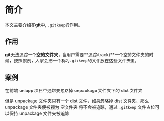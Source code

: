 # 简介

本文主要介绍在**git**中, `.gitkeep`的作用。

## 作用

**git**无法追踪一个**空的文件夹**，当用户需要**追踪(track)**一个空的文件夹的时候，按照惯例，大家会把一个称为`.gitkeep`的文件放在这些文件夹里。

## 案例

在前端 uniapp 项目中通常要忽略掉 unpackage 文件夹下的 dist 文件夹

但是 unpackage 文件夹只有一个 dist 文件，如果忽略掉 dist 文件夹，那么 unpackage 文件夹便被视为 空文件夹 将不会被追踪，通过 `.gitkeep` 文件占位可以保持 unpackage 文件夹被追踪